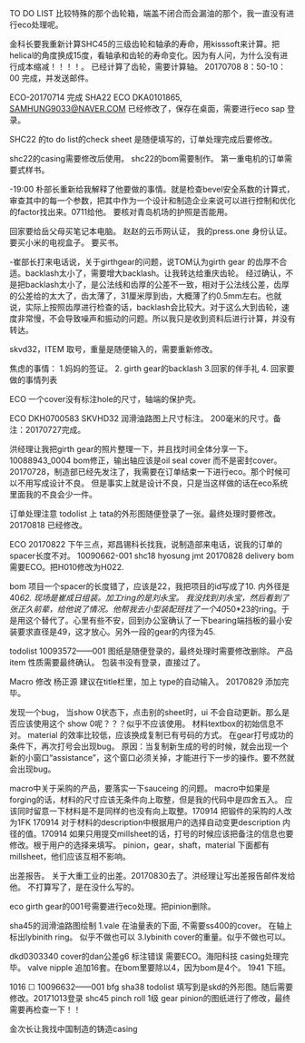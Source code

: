 TO DO LIST
比较特殊的那个齿轮箱，端盖不闭合而会漏油的那个，我一直没有进行eco处理呢。

金科长要我重新计算SHC45的三级齿轮和轴承的寿命，用kisssoft来计算。把helical的角度换成15度，看轴承和齿轮的寿命变化。因为有人问，为什么没有进行成本缩减！！！！。
已经计算了齿轮，需要计算轴。
20170708  8：50-10：00 完成，并发送邮件。

ECO-20170714 完成
SHA22 ECO DKA0101865, SAMHUNG9033@NAVER.COM
已经修改了，保存在桌面，需要进行eco sap 登录。

SHC22 的to do list的check sheet 是随便填写的，订单处理完成后要修改。

shc22的casing需要修改后使用。
shc22的bom需要制作。
第一重电机的订单需要式样书。

-19:00 朴部长重新给我解释了他要做的事情。就是检查bevel安全系数的计算式，审查其中的每一个参数，把其中作为一个设计和制造企业来说可以进行控制和优化的factor找出来。0711给他。
要核对青岛机场的护照是否能用。

回家要给岳父母买笔记本电脑。
赵赵的云币网认证，
我的press.one 身份认证。
要买小米的电视盒子。
要买书。

-崔部长打来电话说，关于girthgear的问题，说TOM认为girth gear 的齿厚不合适。backlash太小了，需要增大backlash。让我转达给重庆齿轮。
经过确认，不是把backlash太小了，是公法线和齿厚的公差不一致，相对于公法线公差，齿厚的公差给的太大了，齿太薄了，31厘米厚到齿，大概薄了约0.5mm左右。也就说，实际上按照齿厚进行检查的话，backlash会比较大。对于这么大到齿轮，速度非常慢，不会导致噪声和振动的问题。所以我只是收到资料后进行计算，并没有转达。

skvd32，ITEM 取号，重量是随便输入的，需要重新修改。

焦虑的事情：
1.妈妈的签证。
2. girth gear的backlash
3.回家的伴手礼
4. 回家要做的事情列表

ECO 一个cover没有标注hole的尺寸，轴端的保护壳。

ECO
DKH0700583 SKVHD32 润滑油路图上尺寸标注。 200毫米的尺寸。备注：20170727完成。

洪经理让我把girth gear的照片整理一下，并且找时间全体分享一下。
10088943_0004 bom修正，输出轴应该是oil seal cover 而不是密封cover。20170728，制造部已经先发注了，我需要在订单结束一下进行eco。那个时候可以不用写成设计不良。
但是事实上就是设计不良，只是当这样做的话在eco系统里面我的不良会少一件。

订单处理注意
todolist 上 tata的外形图随便登录了一张。最终处理时要修改。 20170818
已经修改。

ECO
20170822 下午三点，郑昌锡科长找我，说制造部来电话，说我的订单的spacer长度不对。
10090662-001 shc18 hyosung jmt 20170828 delivery
bom需要ECO。把H010修改为H022.

bom 项目一个spacer的长度错了，应该是22，我把项目的id写成了10. 内外径是40*62.
现场是崔成日组装。加工ring的是刘永宝。
我没找到刘永宝，然后看到了张正久前辈，给他说了情况。他帮我去小型装配班找了一个40*50*23的ring。于是用这个替代了。心里有些不安，回到办公室确认了一下bearing端挡板的最小安装要求直径是49，这才放心。另外一段的gear的内径为45.

todolist
10093572——001
 图纸是随便登录的，最终处理时需要修改删除。
产品item 性质需要最终确认。
包装书没有登录，直接过了。

Macro 修改
杨正源 建议在title栏里，加上 type的自动输入。
20170829 添加完毕。

发现一个bug，
当show 0状态下，点击别的sheet时，ui 不会自动更新。那么是否应该使用这个 show 0呢？？？似乎不应该使用。
材料textbox的初始信息不对。
material 的效率比较低，应该换成复制已有号码的方式。
在gear打号成功的条件下，再次打号会出现bug。
原因：当复制新生成的号的时候，就会出现一个新的小窗口“assistance”，这个窗口必须关掉，才能进行下一步的操作。要不然就会出现bug。

macro中关于采购的产品，要落实一下sauceing 的问题。
macro中如果是forging的话，材料的尺寸应该无条件向上取整，但是我的代码中是四舍五入。
应该同时留意一下材料是不是同样的也没有向上取整。170914
把锻件的采购的人改为1FK 170914
对于材料的description中根据用户的选择自动变更description 内径的值。170914
如果只用提交millsheet的话，打号的时候应该把备注的信息也要修改。根于用户的选择来填写。
pinion，gear，shaft，material 下面都有millsheet，他们应该互相不影响。



出差报告。
关于大重工业的出差。20170830去了。洪经理让写出差报告邮件发给他。
不打算写了，是在没什么写的。

eco
girth gear的001号需要进行eco处理。把pinion删除。

sha45的润滑油路图绘制
1.vale 在油量表的下面, 不需要ss400的cover。
在轴上标出lybinith ring。 似乎不做也可以
3.lybinith cover的重量。似乎不做也可以。


dkd0303340 cover的dan公差g6 标注错误 需要ECO。海阳科技
casing处理完毕。
valve nipple 追加16套。在bom里要除以4，因为bom是4个。
1941 下班。


1016
☐ 10096632——001 bfg sha38 todolist 填写到是skd的外形图。随后需要修改。20171013登录
shc45 pinch roll 1级 gear pinion的图纸进行了修改，最终需要再检查一下！！


金次长让我找中国制造的铸造casing












